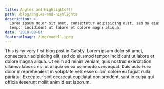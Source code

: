 ```yaml
---
title: Angles and Highlights!!!
path: /blog/angles-and-highlights
description: >-
  Lorem ipsum dolor sit amet, consectetur adipisicing elit, sed do eiusmod
  tempor incididunt ut labore et dolore magna aliqua.
date: '2018-08-03'
featuredImage: /img/model1.jpeg
---
```


This is my very first blog post in Gatsby. Lorem ipsum dolor sit amet, consectetur adipisicing elit, sed do eiusmod tempor incididunt ut labore et dolore magna aliqua. Ut enim ad minim veniam, quis nostrud exercitation ullamco laboris nisi ut aliquip ex ea commodo consequat. Duis aute irure dolor in reprehenderit in voluptate velit esse cillum dolore eu fugiat nulla pariatur. Excepteur sint occaecat cupidatat non proident, sunt in culpa qui officia deserunt mollit anim id est laborum.
